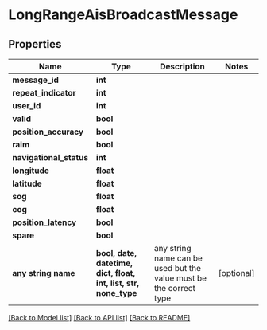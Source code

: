 # LongRangeAisBroadcastMessage


## Properties
Name | Type | Description | Notes
------------ | ------------- | ------------- | -------------
**message_id** | **int** |  | 
**repeat_indicator** | **int** |  | 
**user_id** | **int** |  | 
**valid** | **bool** |  | 
**position_accuracy** | **bool** |  | 
**raim** | **bool** |  | 
**navigational_status** | **int** |  | 
**longitude** | **float** |  | 
**latitude** | **float** |  | 
**sog** | **float** |  | 
**cog** | **float** |  | 
**position_latency** | **bool** |  | 
**spare** | **bool** |  | 
**any string name** | **bool, date, datetime, dict, float, int, list, str, none_type** | any string name can be used but the value must be the correct type | [optional]

[[Back to Model list]](../README.md#documentation-for-models) [[Back to API list]](../README.md#documentation-for-api-endpoints) [[Back to README]](../README.md)



